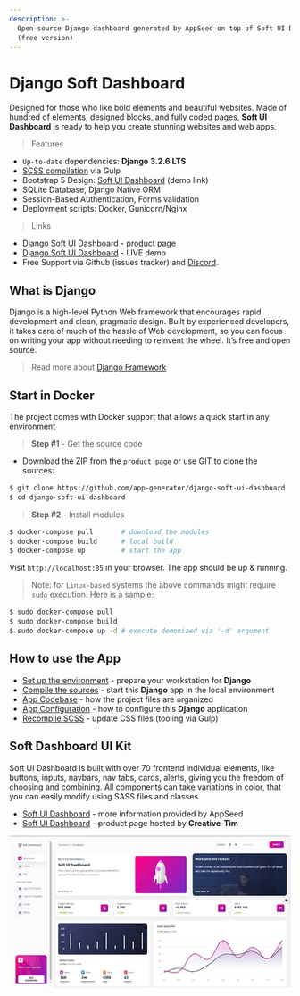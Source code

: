```yaml
---
description: >-
  Open-source Django dashboard generated by AppSeed on top of Soft UI Dashboard
  (free version)
---
```


# Django Soft Dashboard

Designed for those who like bold elements and beautiful websites. Made of hundred of elements, designed blocks, and fully coded pages, **Soft UI Dashboard** is ready to help you create stunning websites and web apps. 

> Features

* `Up-to-date` dependencies: **Django 3.2.6 LTS**
* [SCSS compilation](#recompile-css) via Gulp
* Bootstrap 5 Design: [Soft UI Dashboard](https://django-soft-ui-dashboard.appseed-srv1.com) (demo link) 
* SQLite Database, Django Native ORM
* Session-Based Authentication, Forms validation
* Deployment scripts: Docker, Gunicorn/Nginx 

> Links 

* [Django Soft UI Dashboard](https://appseed.us/product/django-soft-ui-dashboard) - product page 
* [Django Soft UI Dashboard](https://django-soft-ui-dashboard.appseed-srv1.com) - LIVE demo
* Free Support via Github (issues tracker) and [Discord](https://discord.gg/fZC6hup).


## What is Django

Django is a high-level Python Web framework that encourages rapid development and clean, pragmatic design. Built by experienced developers, it takes care of much of the hassle of Web development, so you can focus on writing your app without needing to reinvent the wheel. It’s free and open source.

> Read more about [Django Framework](../../content/what-is/django.md)


## Start in Docker <a href="start-in-docker" id="start-in-docker"></a>

The project comes with Docker support that allows a quick start in any environment

> **Step #1** - Get the source code

* Download the ZIP from the `product page` or use GIT to clone the sources:

```bash
$ git clone https://github.com/app-generator/django-soft-ui-dashboard
$ cd django-soft-ui-dashboard
```

> **Step #2** - Install modules

```bash
$ docker-compose pull       # download the modules 
$ docker-compose build      # local build
$ docker-compose up         # start the app 
```

Visit `http://localhost:85` in your browser. The app should be up & running.

> Note: for `Linux-based` systems the above commands might require `sudo` execution. Here is a sample:

```bash
$ sudo docker-compose pull 
$ sudo docker-compose build 
$ sudo docker-compose up -d # execute demonized via '-d' argument
```

## How to use the App

* [Set up the environment](../../boilerplate-code/django-dashboard.md#environment) - prepare your workstation for **Django**
* [Compile the sources](../../boilerplate-code/django-dashboard.md#build-the-app) - start this **Django** app in the local environment
* [App Codebase](../../boilerplate-code/django-dashboard.md#app-codebase) - how the project files are organized
* [App Configuration](../../boilerplate-code/django-dashboard.md#app-configuration) - how to configure this **Django** application
* [Recompile SCSS](../../boilerplate-code/django-dashboard.md#recompile-css) - update CSS files (tooling via Gulp)


## Soft Dashboard UI Kit

Soft UI Dashboard is built with over 70 frontend individual elements, like buttons, inputs, navbars, nav tabs, cards, alerts, giving you the freedom of choosing and combining. All components can take variations in color, that you can easily modify using SASS files and classes.

* [Soft UI Dashboard](../../content/bootstrap-template/soft-ui-dashboard.md) - more information provided by AppSeed
* [Soft UI Dashboard](https://bit.ly/2Q1uIfK) - product page hosted by **Creative-Tim**

![Soft UI Dashboard - Open-source Bootstrap Template.](../../.gitbook/assets/soft-ui-dashboard-page-dashboard.jpg)
